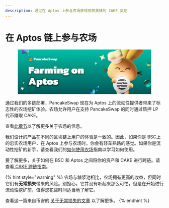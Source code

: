```yaml
---
description: 通过在 Aptos 上参与农场获得同样美味的 CAKE 奖励
---
```


# 在 Aptos 链上参与农场

<figure><img src="../../../.gitbook/assets/spaces_-MHREX7DHcljbY5IkjgJ-1972196547_uploads_MfvsPk6njRxvFCNjPxKZ_farming-on-aptos.webp" alt=""><figcaption></figcaption></figure>

通过我们的多链部署，PancakeSwap 现在为 Aptos 上的流动性提供者带来了标志性的农场挖矿体验。农场允许用户在支持 PancakeSwap 的同时通过质押 LP 代币赚取 CAKE。

查看[此章节](../../yield-farming.md)以了解更多关于农场的信息。

我们设计的产品在不同的区块链上用户的体验是一致的。因此，如果你是 BSC上的忠实农场用户，在 Aptos 上参与农场时，你会有轻车熟路的感觉。如果你是流动性挖矿的新手，请查看我们的[如何使用农场](../ru-he-shi-yong-nong-chang.md)指南以学习如何使用。

要了解更多，关于如何在 BSC 和 Aptos 之间将你的资产和 CAKE 进行跨链。请查看[ CAKE 跨链指南](../../../ru-men-zhi-nan-aptos/cake-kua-lian-zhi-nan.md)。

{% hint style="warning" %}
农场与糖浆池相比，农场拥有更高的收益，但同时它们有**无常损失**带来的风险。别担心，它并没有听起来那么可怕，但是在开始进行流动性挖矿前，值得您花些时间适当地了解它。

查看这一篇来自币安的 [关于无常损失的文章](https://academy.binance.com/en/articles/impermanent-loss-explained) 以了解更多。
{% endhint %}
